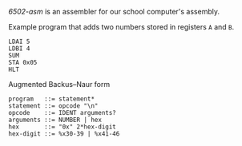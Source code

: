 _6502-asm_ is an assembler for our school computer's assembly.

Example program that adds two numbers stored in registers `A` and `B`.
```
LDAI 5
LDBI 4
SUM
STA 0x05
HLT
```

Augmented Backus–Naur form
```
program   ::= statement*
statement ::= opcode "\n"
opcode    ::= IDENT arguments?
arguments ::= NUMBER | hex
hex       ::= "0x" 2*hex-digit
hex-digit ::= %x30-39 | %x41-46
```
